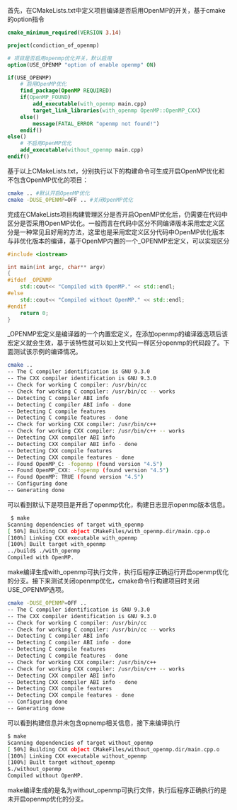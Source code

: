 首先，在CMakeLists.txt中定义项目编译是否启用OpenMP的开关，基于cmake的option指令

```cmake
cmake_minimum_required(VERSION 3.14)

project(condiction_of_openmp)

# 项目是否启用openmp优化开关，默认启用
option(USE_OPENMP "option of enable openmp" ON)

if(USE_OPENMP)
    # 启用OpenMP优化
    find_package(OpenMP REQUIRED)
    if(OpenMP_FOUND)
        add_executable(with_openmp main.cpp)
        target_link_libraries(with_openmp OpenMP::OpenMP_CXX)
    else()
        message(FATAL_ERROR "openmp not found!")
    endif()
else()
    # 不启用OpenMP优化
    add_executable(without_openmp main.cpp)
endif()
```
基于以上CMakeLists.txt，分别执行以下的构建命令可生成开启OpenMP优化和不包含OpenMP优化的项目：

```bash
cmake .. #默认开启OpenMP优化
cmake -DUSE_OPENMP=OFF .. #关闭OpenMP优化
```
完成在CMakeLists项目构建管理区分是否开启OpenMP优化后，仍需要在代码中区分是否采用OpenMP优化。一般而言在代码中区分不同编译版本采用宏定义区分是一种常见且好用的方法，这里也是采用宏定义区分代码中OpenMP优化版本与非优化版本的编译，基于OpenMP内置的一个_OPENMP宏定义，可以实现区分
```cpp
#include <iostream>

int main(int argc, char** argv)
{
#ifdef _OPENMP
    std::cout<< "Compiled with OpenMP." << std::endl;
#else
    std::cout<< "Compiled without OpenMP." << std::endl;
#endif
    return 0;
}
```
_OPENMP宏定义是编译器的一个内置宏定义，在添加openmp的编译器选项后该宏定义就会生效，基于该特性就可以如上文代码一样区分openmp的代码段了。下面测试该示例的编译情况。

```bash
cmake ..
-- The C compiler identification is GNU 9.3.0
-- The CXX compiler identification is GNU 9.3.0
-- Check for working C compiler: /usr/bin/cc
-- Check for working C compiler: /usr/bin/cc -- works
-- Detecting C compiler ABI info
-- Detecting C compiler ABI info - done
-- Detecting C compile features
-- Detecting C compile features - done
-- Check for working CXX compiler: /usr/bin/c++
-- Check for working CXX compiler: /usr/bin/c++ -- works
-- Detecting CXX compiler ABI info
-- Detecting CXX compiler ABI info - done
-- Detecting CXX compile features
-- Detecting CXX compile features - done
-- Found OpenMP_C: -fopenmp (found version "4.5") 
-- Found OpenMP_CXX: -fopenmp (found version "4.5") 
-- Found OpenMP: TRUE (found version "4.5")  
-- Configuring done
-- Generating done
```

可以看到默认下是项目是开启了openmp优化，构建日志显示openmp版本信息。

```bash
 $ make
Scanning dependencies of target with_openmp
[ 50%] Building CXX object CMakeFiles/with_openmp.dir/main.cpp.o
[100%] Linking CXX executable with_openmp
[100%] Built target with_openmp
../build$ ./with_openmp 
Compiled with OpenMP.
```
make编译生成with_openmp可执行文件，执行后程序正确运行开启openmp优化的分支。接下来测试关闭openmp优化，cmake命令行构建项目时关闭USE_OPENMP选项。

```bash
cmake -DUSE_OPENMP=OFF ..
-- The C compiler identification is GNU 9.3.0
-- The CXX compiler identification is GNU 9.3.0
-- Check for working C compiler: /usr/bin/cc
-- Check for working C compiler: /usr/bin/cc -- works
-- Detecting C compiler ABI info
-- Detecting C compiler ABI info - done
-- Detecting C compile features
-- Detecting C compile features - done
-- Check for working CXX compiler: /usr/bin/c++
-- Check for working CXX compiler: /usr/bin/c++ -- works
-- Detecting CXX compiler ABI info
-- Detecting CXX compiler ABI info - done
-- Detecting CXX compile features
-- Detecting CXX compile features - done
-- Configuring done
-- Generating done
```

可以看到构建信息并未包含opnemp相关信息，接下来编译执行

```bash
$ make
Scanning dependencies of target without_openmp
[ 50%] Building CXX object CMakeFiles/without_openmp.dir/main.cpp.o
[100%] Linking CXX executable without_openmp
[100%] Built target without_openmp
$./without_openmp 
Compiled without OpenMP.
```

make编译生成的是名为without_openmp可执行文件，执行后程序正确执行的是未开启openmp优化的分支。
